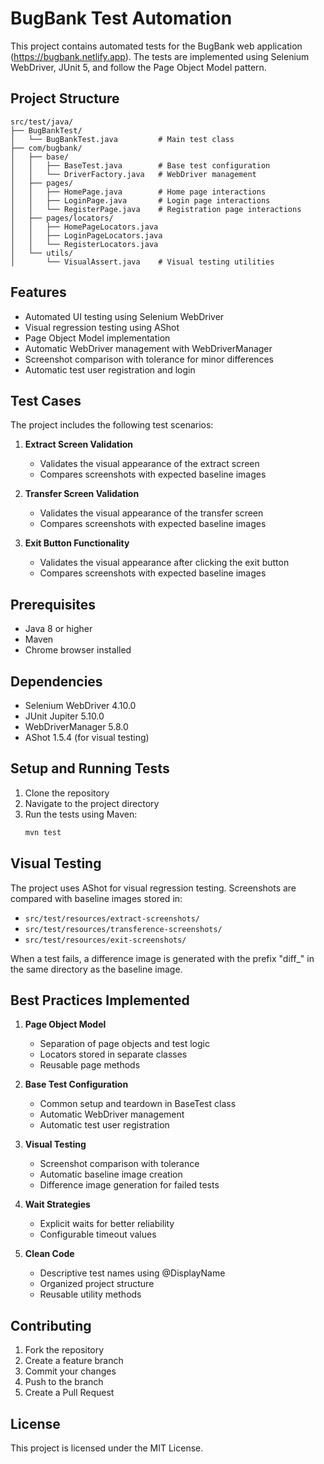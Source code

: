# BugBank Test Automation

This project contains automated tests for the BugBank web application (https://bugbank.netlify.app). The tests are implemented using Selenium WebDriver, JUnit 5, and follow the Page Object Model pattern.

## Project Structure

```
src/test/java/
├── BugBankTest/
│   └── BugBankTest.java         # Main test class
├── com/bugbank/
│   ├── base/
│   │   ├── BaseTest.java        # Base test configuration
│   │   └── DriverFactory.java   # WebDriver management
│   ├── pages/
│   │   ├── HomePage.java        # Home page interactions
│   │   ├── LoginPage.java       # Login page interactions
│   │   └── RegisterPage.java    # Registration page interactions
│   ├── pages/locators/
│   │   ├── HomePageLocators.java
│   │   ├── LoginPageLocators.java
│   │   └── RegisterLocators.java
│   └── utils/
│       └── VisualAssert.java    # Visual testing utilities
```

## Features

- Automated UI testing using Selenium WebDriver
- Visual regression testing using AShot
- Page Object Model implementation
- Automatic WebDriver management with WebDriverManager
- Screenshot comparison with tolerance for minor differences
- Automatic test user registration and login

## Test Cases

The project includes the following test scenarios:

1. **Extract Screen Validation**
   - Validates the visual appearance of the extract screen
   - Compares screenshots with expected baseline images

2. **Transfer Screen Validation**
   - Validates the visual appearance of the transfer screen
   - Compares screenshots with expected baseline images

3. **Exit Button Functionality**
   - Validates the visual appearance after clicking the exit button
   - Compares screenshots with expected baseline images

## Prerequisites

- Java 8 or higher
- Maven
- Chrome browser installed

## Dependencies

- Selenium WebDriver 4.10.0
- JUnit Jupiter 5.10.0
- WebDriverManager 5.8.0
- AShot 1.5.4 (for visual testing)

## Setup and Running Tests

1. Clone the repository
2. Navigate to the project directory
3. Run the tests using Maven:
   ```bash
   mvn test
   ```

## Visual Testing

The project uses AShot for visual regression testing. Screenshots are compared with baseline images stored in:
- `src/test/resources/extract-screenshots/`
- `src/test/resources/transference-screenshots/`
- `src/test/resources/exit-screenshots/`

When a test fails, a difference image is generated with the prefix "diff_" in the same directory as the baseline image.

## Best Practices Implemented

1. **Page Object Model**
   - Separation of page objects and test logic
   - Locators stored in separate classes
   - Reusable page methods

2. **Base Test Configuration**
   - Common setup and teardown in BaseTest class
   - Automatic WebDriver management
   - Automatic test user registration

3. **Visual Testing**
   - Screenshot comparison with tolerance
   - Automatic baseline image creation
   - Difference image generation for failed tests

4. **Wait Strategies**
   - Explicit waits for better reliability
   - Configurable timeout values

5. **Clean Code**
   - Descriptive test names using @DisplayName
   - Organized project structure
   - Reusable utility methods

## Contributing

1. Fork the repository
2. Create a feature branch
3. Commit your changes
4. Push to the branch
5. Create a Pull Request

## License

This project is licensed under the MIT License. 